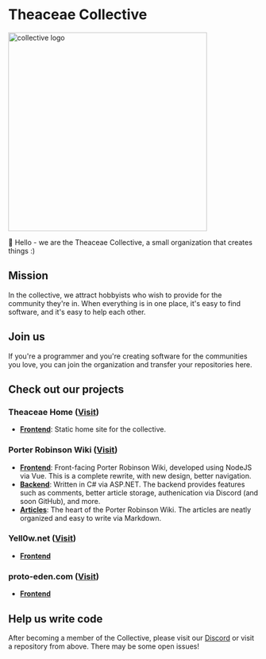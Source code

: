 # Theaceae Collective

<a href="theaceae.org" target="_blank">
<p align="left">
  <img width="400" alt="collective logo" src="https://raw.githubusercontent.com/CamelliaCommunity/.github/refs/heads/main/maintainedby8Bit.png">
</p>
</a>

👋 Hello - we are the Theaceae Collective, a small organization that creates things :)

## Mission
In the collective, we attract hobbyists who wish to provide for the community they're in. When everything is in one place, it's easy to find software, and it's easy to help each other.

## Join us
If you're a programmer and you're creating software for the communities you love, you can join the organization and transfer your repositories here.

## Check out our projects
### Theaceae Home ([Visit](https://theaceae.org/))
- [**Frontend**](https://github.com/TheaceaeCollective/theaceae-home): Static home site for the collective.

### Porter Robinson Wiki ([Visit](https://potaro.wiki/))
- [**Frontend**](https://github.com/theaceaecollective/porter-wiki-frontend): Front-facing Porter Robinson Wiki, developed using NodeJS via Vue. This is a complete rewrite, with new design, better navigation.
- [**Backend**](https://github.com/theaceaecollective/porter-wiki-backend): Written in C# via ASP.NET. The backend provides features such as comments, better article storage, authenication via Discord (and soon GitHub), and more.
- [**Articles**](https://github.com/theaceaecollective/porter-wiki-articles): The heart of the Porter Robinson Wiki. The articles are neatly organized and easy to write via Markdown.

### Yell0w.net ([Visit](https://yell0w.net/))
- [**Frontend**](https://github.com/TheaceaeCollective/dayellowwebsite)

### proto-eden.com ([Visit](https://proto-eden.com/))
- [**Frontend**](https://github.com/TheaceaeCollective/proto-eden)

## Help us write code
After becoming a member of the Collective, please visit our [Discord](https://discord.gg/nUeRyRtDYC) or visit a repository from above. There may be some open issues!
